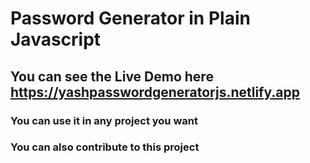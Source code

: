 # Password Generator in Plain Javascript

## You can see the Live Demo here https://yashpasswordgeneratorjs.netlify.app

### You can use it in any project you want

### You can also contribute to this project
